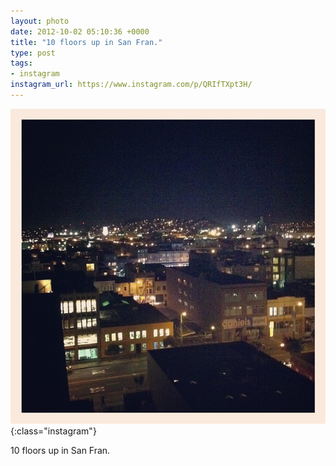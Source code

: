 ```yaml
---
layout: photo
date: 2012-10-02 05:10:36 +0000
title: "10 floors up in San Fran."
type: post
tags:
- instagram
instagram_url: https://www.instagram.com/p/QRIfTXpt3H/
---
```


![Instagram - QRIfTXpt3H](/img/QRIfTXpt3H.jpg){:class="instagram"}

10 floors up in San Fran.
